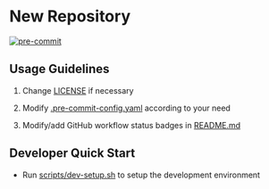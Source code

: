 # New Repository

[![pre-commit](https://github.com/Tom-Notch/New-Repository-Template/actions/workflows/pre-commit.yml/badge.svg)](https://github.com/Tom-Notch/New-Repository-Template/actions/workflows/pre-commit.yml)

## Usage Guidelines

1. Change [LICENSE](LICENSE) if necessary

1. Modify [.pre-commit-config.yaml](.pre-commit-config.yaml) according to your need

1. Modify/add GitHub workflow status badges in [README.md](README.md)

## Developer Quick Start

- Run [scripts/dev-setup.sh](scripts/dev-setup.sh) to setup the development environment
